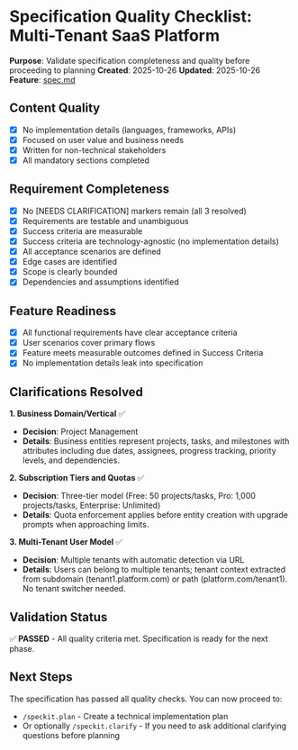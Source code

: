 # Specification Quality Checklist: Multi-Tenant SaaS Platform

**Purpose**: Validate specification completeness and quality before proceeding to planning
**Created**: 2025-10-26
**Updated**: 2025-10-26
**Feature**: [spec.md](../spec.md)

## Content Quality

- [x] No implementation details (languages, frameworks, APIs)
- [x] Focused on user value and business needs
- [x] Written for non-technical stakeholders
- [x] All mandatory sections completed

## Requirement Completeness

- [x] No [NEEDS CLARIFICATION] markers remain (all 3 resolved)
- [x] Requirements are testable and unambiguous
- [x] Success criteria are measurable
- [x] Success criteria are technology-agnostic (no implementation details)
- [x] All acceptance scenarios are defined
- [x] Edge cases are identified
- [x] Scope is clearly bounded
- [x] Dependencies and assumptions identified

## Feature Readiness

- [x] All functional requirements have clear acceptance criteria
- [x] User scenarios cover primary flows
- [x] Feature meets measurable outcomes defined in Success Criteria
- [x] No implementation details leak into specification

## Clarifications Resolved

**1. Business Domain/Vertical** ✅
- **Decision**: Project Management
- **Details**: Business entities represent projects, tasks, and milestones with attributes including due dates, assignees, progress tracking, priority levels, and dependencies.

**2. Subscription Tiers and Quotas** ✅
- **Decision**: Three-tier model (Free: 50 projects/tasks, Pro: 1,000 projects/tasks, Enterprise: Unlimited)
- **Details**: Quota enforcement applies before entity creation with upgrade prompts when approaching limits.

**3. Multi-Tenant User Model** ✅
- **Decision**: Multiple tenants with automatic detection via URL
- **Details**: Users can belong to multiple tenants; tenant context extracted from subdomain (tenant1.platform.com) or path (platform.com/tenant1). No tenant switcher needed.

## Validation Status

✅ **PASSED** - All quality criteria met. Specification is ready for the next phase.

## Next Steps

The specification has passed all quality checks. You can now proceed to:
- `/speckit.plan` - Create a technical implementation plan
- Or optionally `/speckit.clarify` - If you need to ask additional clarifying questions before planning
